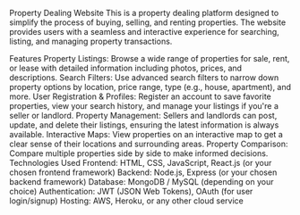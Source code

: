 Property Dealing Website
This is a property dealing platform designed to simplify the process of buying, selling, and renting properties. The website provides users with a seamless and interactive experience for searching, listing, and managing property transactions.

Features
Property Listings: Browse a wide range of properties for sale, rent, or lease with detailed information including photos, prices, and descriptions.
Search Filters: Use advanced search filters to narrow down property options by location, price range, type (e.g., house, apartment), and more.
User Registration & Profiles: Register an account to save favorite properties, view your search history, and manage your listings if you're a seller or landlord.
Property Management: Sellers and landlords can post, update, and delete their listings, ensuring the latest information is always available.
Interactive Maps: View properties on an interactive map to get a clear sense of their locations and surrounding areas.
Property Comparison: Compare multiple properties side by side to make informed decisions.
Technologies Used
Frontend: HTML, CSS, JavaScript, React.js (or your chosen frontend framework)
Backend: Node.js, Express (or your chosen backend framework)
Database: MongoDB / MySQL (depending on your choice)
Authentication: JWT (JSON Web Tokens), OAuth (for user login/signup)
Hosting: AWS, Heroku, or any other cloud service
